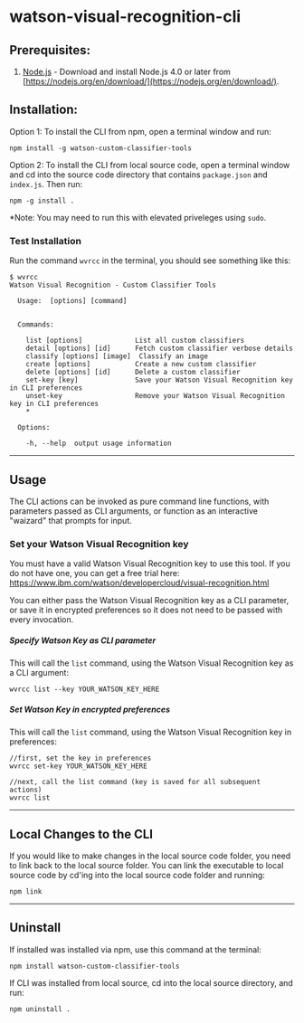 # watson-visual-recognition-cli

## Prerequisites:

1. [Node.js](https://nodejs.org/en/download/) - Download and install Node.js 4.0 or later from [https://nodejs.org/en/download/](https://nodejs.org/en/download/).

## Installation:

Option 1: To install the CLI from npm, open a terminal window and run:

```
npm install -g watson-custom-classifier-tools
```


Option 2: To install the CLI from local source code, open a terminal window and cd into the source code directory that contains `package.json` and `index.js`.  Then run:

```
npm -g install .
```

*Note: You may need to run this with elevated priveleges using `sudo`.

### Test Installation

Run the command `wvrcc` in the terminal, you should see something like this:

```
$ wvrcc
Watson Visual Recognition - Custom Classifier Tools

  Usage:  [options] [command]


  Commands:

    list [options]             List all custom classifiers
    detail [options] [id]      Fetch custom classifier verbose details
    classify [options] [image]  Classify an image
    create [options]           Create a new custom classifier
    delete [options] [id]      Delete a custom classifier
    set-key [key]              Save your Watson Visual Recognition key in CLI preferences
    unset-key                  Remove your Watson Visual Recognition key in CLI preferences
    *

  Options:

    -h, --help  output usage information

```
-----------------

## Usage

The CLI actions can be invoked as pure command line functions, with parameters passed as CLI arguments, or function as an interactive "waizard" that prompts for input.

### Set your Watson Visual Recognition key

You must have a valid Watson Visual Recognition key to use this tool.  If you do not have one, you can get a free trial here: https://www.ibm.com/watson/developercloud/visual-recognition.html

You can either pass the Watson Visual Recognition key as a CLI parameter, or save it in encrypted preferences so it does not need to be passed with every invocation.

##### Specify Watson Key as CLI parameter
This will call the `list` command, using the Watson Visual Recognition key as a CLI argument:

```
wvrcc list --key YOUR_WATSON_KEY_HERE
```

##### Set Watson Key in encrypted preferences
This will call the `list` command, using the Watson Visual Recognition key in preferences:

```
//first, set the key in preferences
wvrcc set-key YOUR_WATSON_KEY_HERE

//next, call the list command (key is saved for all subsequent actions) 
wvrcc list
```

-----------------

## Local Changes to the CLI

If you would like to make changes in the local source code folder, you need to link back to the local source folder.   You can link the executable to local source code by cd'ing into the local source code folder and running:

```
npm link
```
-----------------

## Uninstall

If installed was installed via npm, use this command at the terminal:

```
npm install watson-custom-classifier-tools
```

If CLI was installed from local source, cd into the local source directory, and run:

```
npm uninstall .
```

